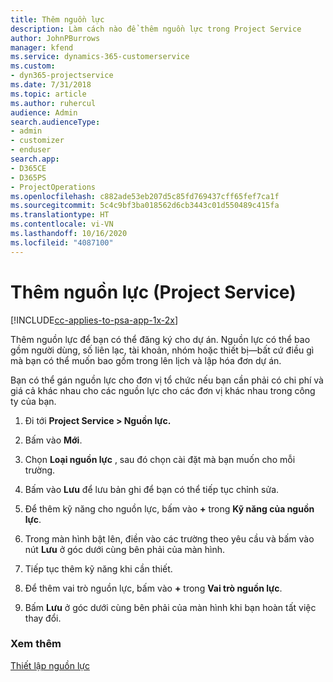 ```yaml
---
title: Thêm nguồn lực
description: Làm cách nào để thêm nguồn lực trong Project Service
author: JohnPBurrows
manager: kfend
ms.service: dynamics-365-customerservice
ms.custom:
- dyn365-projectservice
ms.date: 7/31/2018
ms.topic: article
ms.author: ruhercul
audience: Admin
search.audienceType:
- admin
- customizer
- enduser
search.app:
- D365CE
- D365PS
- ProjectOperations
ms.openlocfilehash: c882ade53eb207d5c85fd769437cff65fef7ca1f
ms.sourcegitcommit: 5c4c9bf3ba018562d6cb3443c01d550489c415fa
ms.translationtype: HT
ms.contentlocale: vi-VN
ms.lasthandoff: 10/16/2020
ms.locfileid: "4087100"
---
```

# <a name="add-resources-project-service"></a>Thêm nguồn lực (Project Service)

[!INCLUDE[cc-applies-to-psa-app-1x-2x](../includes/cc-applies-to-psa-app-1x-2x.md)]

Thêm nguồn lực để bạn có thể đăng ký cho dự án. Nguồn lực có thể bao gồm người dùng, số liên lạc, tài khoản, nhóm hoặc thiết bị—bất cứ điều gì mà bạn có thể muốn bao gồm trong lên lịch và lập hóa đơn dự án.  
  
Bạn có thể gán nguồn lực cho đơn vị tổ chức nếu bạn cần phải có chi phí và giá cả khác nhau cho các nguồn lực cho các đơn vị khác nhau trong công ty của bạn.  
  
1.  Đi tới **Project Service > Nguồn lực.**  
  
2.  Bấm vào **Mới**.  
  
3.  Chọn **Loại nguồn lực** , sau đó chọn cài đặt mà bạn muốn cho mỗi trường.  
  
4.  Bấm vào **Lưu** để lưu bản ghi để bạn có thể tiếp tục chỉnh sửa.  
  
5.  Để thêm kỹ năng cho nguồn lực, bấm vào **+** trong **Kỹ năng của nguồn lực**.  
  
6.  Trong màn hình bật lên, điền vào các trường theo yêu cầu và bấm vào nút **Lưu** ở góc dưới cùng bên phải của màn hình.  
  
7.  Tiếp tục thêm kỹ năng khi cần thiết.  
  
8.  Để thêm vai trò nguồn lực, bấm vào **+** trong **Vai trò nguồn lực**.  
  
9. Bấm **Lưu** ở góc dưới cùng bên phải của màn hình khi bạn hoàn tất việc thay đổi.  
  
### <a name="see-also"></a>Xem thêm  
 [Thiết lập nguồn lực](../psa/set-up-resources.md)
